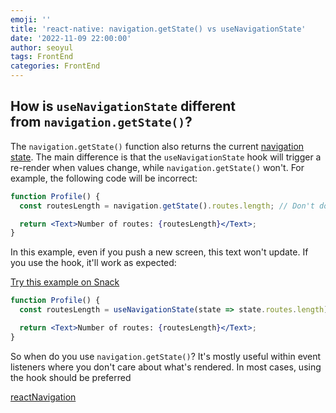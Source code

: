 ```yaml
---
emoji: ''
title: 'react-native: navigation.getState() vs useNavigationState'
date: '2022-11-09 22:00:00'
author: seoyul
tags: FrontEnd
categories: FrontEnd
---
```


## How is `useNavigationState` different from `navigation.getState()`?[](https://reactnavigation.org/docs/use-navigation-state/#how-is-usenavigationstate-different-from-navigationgetstate)

The `navigation.getState()` function also returns the current [navigation state](https://reactnavigation.org/docs/navigation-state). The main difference is that the `useNavigationState` hook will trigger a re-render when values change, while `navigation.getState()` won't. For example, the following code will be incorrect:

```jsx
function Profile() {
  const routesLength = navigation.getState().routes.length; // Don't do this

  return <Text>Number of routes: {routesLength}</Text>;
}
```

In this example, even if you push a new screen, this text won't update. If you use the hook, it'll work as expected:

[Try this example on Snack](https://snack.expo.io/?platform=android&name=useNavigationState%20%7C%20React%20Navigation&dependencies=%40expo%2Fvector-icons%40*%2C%40react-native-community%2Fmasked-view%40*%2Creact-native-gesture-handler%40*%2Creact-native-pager-view%40*%2Creact-native-paper%40%5E4.7.2%2Creact-native-reanimated%40*%2Creact-native-safe-area-context%40*%2Creact-native-screens%40*%2Creact-native-tab-view%40%5E3.0.0%2C%40react-navigation%2Fbottom-tabs%406.3.1%2C%40react-navigation%2Fdrawer%406.4.1%2C%40react-navigation%2Felements%401.3.3%2C%40react-navigation%2Fmaterial-bottom-tabs%406.2.1%2C%40react-navigation%2Fmaterial-top-tabs%406.2.1%2C%40react-navigation%2Fnative-stack%406.6.1%2C%40react-navigation%2Fnative%406.0.10%2C%40react-navigation%2Fstack%406.2.1&hideQueryParams=true&sourceUrl=https%3A%2F%2Freactnavigation.org%2Fexamples%2F6.x%2Fuse-navigation-state.js)

```jsx
function Profile() {
  const routesLength = useNavigationState(state => state.routes.length);

  return <Text>Number of routes: {routesLength}</Text>;
}
```

So when do you use `navigation.getState()`? It's mostly useful within event listeners where you don't care about what's rendered. In most cases, using the hook should be preferred

[reactNavigation](https://reactnavigation.org/docs/use-navigation-state/)